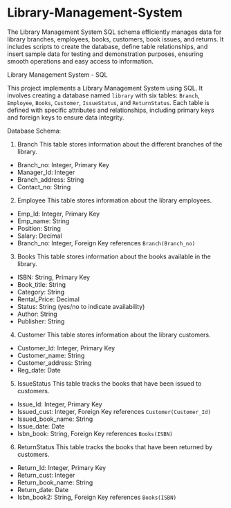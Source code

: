 # Library-Management-System
The Library Management System SQL schema efficiently manages data for library branches, employees, books, customers, book issues, and returns. It includes scripts to create the database, define table relationships, and insert sample data for testing and demonstration purposes, ensuring smooth operations and easy access to information.

Library Management System - SQL

This project implements a Library Management System using SQL. It involves creating a database named `library` with six tables: `Branch`, `Employee`, `Books`, `Customer`, `IssueStatus`, and `ReturnStatus`. Each table is defined with specific attributes and relationships, including primary keys and foreign keys to ensure data integrity.

Database Schema:

1. Branch
This table stores information about the different branches of the library.

- Branch_no: Integer, Primary Key
- Manager_Id: Integer
- Branch_address: String
- Contact_no: String

2. Employee
This table stores information about the library employees.

- Emp_Id: Integer, Primary Key
- Emp_name: String
- Position: String
- Salary: Decimal
- Branch_no: Integer, Foreign Key references `Branch(Branch_no)`

3. Books
This table stores information about the books available in the library.

- ISBN: String, Primary Key
- Book_title: String
- Category: String
- Rental_Price: Decimal
- Status: String (yes/no to indicate availability)
- Author: String
- Publisher: String

4. Customer
This table stores information about the library customers.

- Customer_Id: Integer, Primary Key
- Customer_name: String
- Customer_address: String
- Reg_date: Date

5. IssueStatus
This table tracks the books that have been issued to customers.

- Issue_Id: Integer, Primary Key
- Issued_cust: Integer, Foreign Key references `Customer(Customer_Id)`
- Issued_book_name: String
- Issue_date: Date
- Isbn_book: String, Foreign Key references `Books(ISBN)`

6. ReturnStatus
This table tracks the books that have been returned by customers.

- Return_Id: Integer, Primary Key
- Return_cust: Integer
- Return_book_name: String
- Return_date: Date
- Isbn_book2: String, Foreign Key references `Books(ISBN)`
